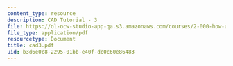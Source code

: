 ```yaml
---
content_type: resource
description: CAD Tutorial - 3
file: https://ol-ocw-studio-app-qa.s3.amazonaws.com/courses/2-000-how-and-why-machines-work-spring-2002/b3d6e0c8229501bbe40fdc0c60e86483_cad3.pdf
file_type: application/pdf
resourcetype: Document
title: cad3.pdf
uid: b3d6e0c8-2295-01bb-e40f-dc0c60e86483
---
```


